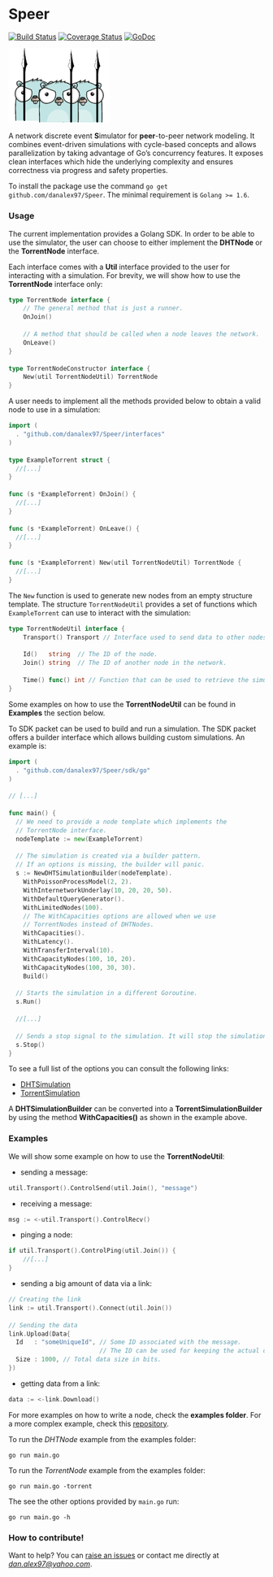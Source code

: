 # Speer
[![Build Status](https://travis-ci.org/danalex97/Speer.svg?branch=master)](https://travis-ci.org/danalex97/Speer) [![Coverage Status](https://coveralls.io/repos/github/danalex97/Speer/badge.svg?branch=master)](https://coveralls.io/github/danalex97/Speer?branch=master)
[![GoDoc](https://godoc.org/github.com/danalex97/Speer?status.png)](https://godoc.org/github.com/danalex97/Speer)

<img src="logo.png" width="200">

A network discrete event **S**imulator for **peer**-to-peer network modeling. It combines event-driven simulations with cycle-based concepts and allows parallelization by taking advantage of Go’s concurrency features. It exposes clean interfaces which hide the underlying complexity and ensures correctness via progress and safety properties.

To install the package use the command `go get github.com/danalex97/Speer`. The minimal requirement is `Golang >= 1.6`.

### Usage

The current implementation provides a Golang SDK. In order to be able to use the simulator, the user can choose to either implement the **DHTNode** or the **TorrentNode** interface.

Each interface comes with a **Util** interface provided to the user for interacting with a simulation. For brevity, we will show  how to use the **TorrentNode** interface only:
```go
type TorrentNode interface {
    // The general method that is just a runner.
    OnJoin()

    // A method that should be called when a node leaves the network.
    OnLeave()
}

type TorrentNodeConstructor interface {
    New(util TorrentNodeUtil) TorrentNode
}
```

A user needs to implement all the methods provided below to obtain a valid node to use in a simulation:
```go
import (
  . "github.com/danalex97/Speer/interfaces"
)

type ExampleTorrent struct {
  //[...]
}

func (s *ExampleTorrent) OnJoin() {
  //[...]
}

func (s *ExampleTorrent) OnLeave() {
  //[...]
}

func (s *ExampleTorrent) New(util TorrentNodeUtil) TorrentNode {
  //[...]
}
```

The `New` function is used to generate new nodes from an empty structure template. The structure `TorrentNodeUtil` provides a set of functions which `ExampleTorrent` can use to interact with the simulation:
```go
type TorrentNodeUtil interface {
    Transport() Transport // Interface used to send data to other nodes.

    Id()   string  // The ID of the node.
    Join() string  // The ID of another node in the network.

    Time() func() int // Function that can be used to retrieve the simulation global virtual time.
}
```

Some examples on how to use the **TorrentNodeUtil** can be found in **Examples** the section below.


To SDK packet can be used to build and run a simulation. The SDK packet offers a builder interface which allows building custom simulations. An example is:
```go
import (
  . "github.com/danalex97/Speer/sdk/go"
)

// [...]

func main() {
  // We need to provide a node template which implements the
  // TorrentNode interface.
  nodeTemplate := new(ExampleTorrent)

  // The simulation is created via a builder pattern.
  // If an options is missing, the builder will panic.
  s := NewDHTSimulationBuilder(nodeTemplate).
    WithPoissonProcessModel(2, 2).
    WithInternetworkUnderlay(10, 20, 20, 50).
    WithDefaultQueryGenerator().
    WithLimitedNodes(100).
    // The WithCapacities options are allowed when we use
    // TorrentNodes instead of DHTNodes.
    WithCapacities().
    WithLatency().
    WithTransferInterval(10).
    WithCapacityNodes(100, 10, 20).
    WithCapacityNodes(100, 30, 30).
    Build()

  // Starts the simulation in a different Goroutine.
  s.Run()

  //[...]

  // Sends a stop signal to the simulation. It will stop the simulation gracefully as soon as possible.
  s.Stop()
}
```

To see a full list of the options you can consult the following links:
- [DHTSimulation](https://godoc.org/github.com/danalex97/Speer/sdk/go#DHTSimulationBuilder)
- [TorrentSimulation](https://godoc.org/github.com/danalex97/Speer/sdk/go#TorrentSimulationBuilder)

A **DHTSimulationBuilder** can be converted into a **TorrentSimulationBuilder** by using the method **WithCapacities()** as shown in the example above.


### Examples

We will show some example on how to use the **TorrentNodeUtil**:
- sending a message:

```go
util.Transport().ControlSend(util.Join(), "message")
```
- receiving a message:

```go
msg := <-util.Transport().ControlRecv()
```
- pinging a node:

```go
if util.Transport().ControlPing(util.Join()) {
    //[...]
}
```
- sending a big amount of data via a link:

```go
// Creating the link
link := util.Transport().Connect(util.Join())

// Sending the data
link.Upload(Data{
  Id   : "someUniqueId", // Some ID associated with the message.
                         // The ID can be used for keeping the actual data or metadata.
  Size : 1000, // Total data size in bits.
})
```

- getting data from a link:

```go
data := <-link.Download()
```

For more examples on how to write a node, check the **examples folder**. For a more complex example, check this [repository](https://github.com/danalex97/nfsTorrent).

To run the *DHTNode* example from the examples folder:
```
go run main.go
```

To run the *TorrentNode* example from the examples folder:
```
go run main.go -torrent
```

The see the other options provided by `main.go` run:
```
go run main.go -h
```

### How to contribute!
Want to help? You can [raise an issues](https://help.github.com/articles/creating-an-issue/) or contact me directly at *dan.alex97@yahoo.com*.

